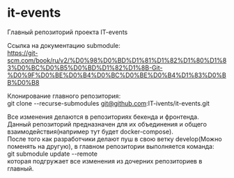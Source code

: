 # it-events
Главный репозиторий проекта IT-events  

Ссылка на документацию submodule:  
https://git-scm.com/book/ru/v2/%D0%98%D0%BD%D1%81%D1%82%D1%80%D1%83%D0%BC%D0%B5%D0%BD%D1%82%D1%8B-Git-%D0%9F%D0%BE%D0%B4%D0%BC%D0%BE%D0%B4%D1%83%D0%BB%D0%B8

Клонирование главного репозитория:  
git clone --recurse-submodules git@github.com:IT-ivents/it-events.git  
  
Все изменения делаются в репозиториях бекенда и фронтенда.  
Данный репозиторий предназначен для их объединения и общего взаимодействия(например тут будет docker-compose).  
После того как разработчики делают пуш в свою ветку develop(Можно поменять на другую), в главном репозитории выполняется команда:  
git submodule update --remote  
которая подгружает все изменения из дочерних репозиториев в главный.
